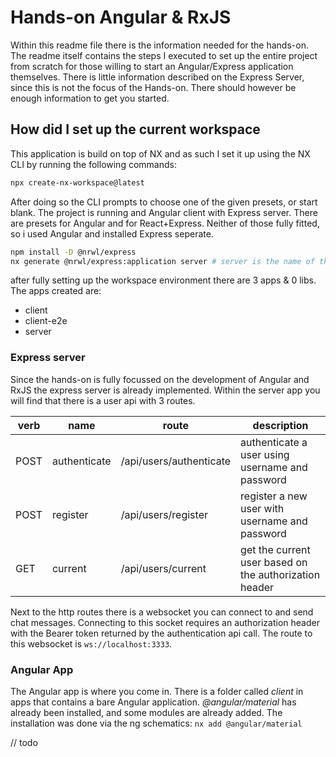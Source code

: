 # Hands-on Angular & RxJS

Within this readme file there is the information needed for the hands-on. The readme itself contains the steps I executed to set up the entire project from scratch for those willing to 
start an Angular/Express application themselves. There is little information described on the Express Server, since this is not the focus of the Hands-on. There should however be enough 
information to get you started.

## How did I set up the current workspace

This application is build on top of NX and as such I set it up using the NX CLI by running the following commands:
```bash
npx create-nx-workspace@latest
```
After doing so the CLI prompts to choose one of the given presets, or start blank. The project is running and Angular client with Express server. 
There are presets for Angular and for React+Express. Neither of those fully fitted, so i used Angular and installed Express seperate. 
```bash
npm install -D @nrwl/express
nx generate @nrwl/express:application server # server is the name of the application
```
after fully setting up the workspace environment there are 3 apps & 0 libs. The apps created are:
- client
- client-e2e
- server

### Express server

Since the hands-on is fully focussed on the development of Angular and RxJS the express server is already implemented. Within the server app you will find that there is a user api with 3 routes.

| verb | name         | route                   | description                                            |
|------|--------------|-------------------------|--------------------------------------------------------|
| POST | authenticate | /api/users/authenticate | authenticate a user using username and password        |
| POST | register     | /api/users/register     | register a new user with username and password         |
| GET  | current      | /api/users/current      | get the current user based on the authorization header |

Next to the http routes there is a websocket you can connect to and send chat messages. Connecting to this socket requires an authorization header with the
Bearer token returned by the  authentication api call. The route to this websocket is `ws://localhost:3333`.

### Angular App

The Angular app is where you come in. There is a folder called *client* in apps that contains a bare Angular application. 
*@angular/material* has already been installed, and some modules are already added. The installation was done via the ng schematics: `nx add @angular/material`

// todo
